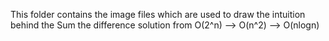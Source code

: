 This folder contains the image files which are used to draw the intuition behind the Sum the difference solution from O(2^n) --> O(n^2) --> O(nlogn)
